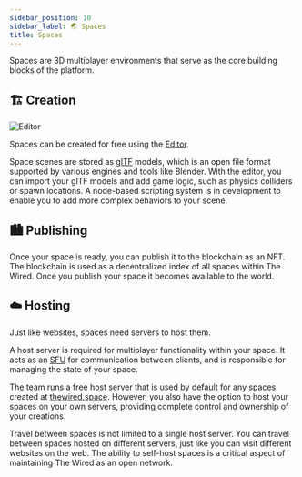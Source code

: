 ```yaml
---
sidebar_position: 10
sidebar_label: 🌏 Spaces
title: Spaces
---
```


Spaces are 3D multiplayer environments that serve as the core building blocks of the platform.

## 🏗️ Creation

<div class="large-img">
  <img src="/img/Editor.png" alt="Editor" />
</div>

Spaces can be created for free using the [Editor](https://www.thewired.space/create).

Space scenes are stored as [glTF](https://github.com/KhronosGroup/glTF) models, which is an open file format supported by various engines and tools like Blender. With the editor, you can import your glTF models and add game logic, such as physics colliders or spawn locations. A node-based scripting system is in development to enable you to add more complex behaviors to your scene.

## 🏙️ Publishing

Once your space is ready, you can publish it to the blockchain as an NFT. The blockchain is used as a decentralized index of all spaces within The Wired. Once you publish your space it becomes available to the world.

## ☁️ Hosting

Just like websites, spaces need servers to host them.

A host server is required for multiplayer functionality within your space. It acts as an [SFU](https://bloggeek.me/webrtcglossary/sfu/) for communication between clients, and is responsible for managing the state of your space.

The team runs a free host server that is used by default for any spaces created at [thewired.space](https://thewired.space). However, you also have the option to host your spaces on your own servers, providing complete control and ownership of your creations.

Travel between spaces is not limited to a single host server. You can travel between spaces hosted on different servers, just like you can visit different websites on the web. The ability to self-host spaces is a critical aspect of maintaining The Wired as an open network.
